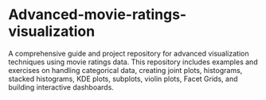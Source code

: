 # Advanced-movie-ratings-visualization
A comprehensive guide and project repository for advanced visualization techniques using movie ratings data. 
This repository includes examples and exercises on handling categorical data, creating joint plots, histograms, stacked histograms, KDE plots, subplots, violin plots, Facet Grids, and building interactive dashboards.
